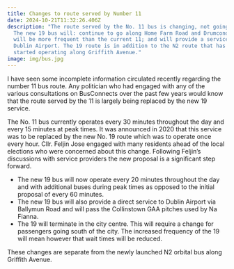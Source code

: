 ```yaml
---
title: Changes to route served by Number 11
date: 2024-10-21T11:32:26.406Z
description: "The route served by the No. 11 bus is changing, not going away.
  The new 19 bus will: continue to go along Home Farm Road and Drumcondra road;
  will be more frequent than the current 11; and will provide a service to
  Dublin Airport. The 19 route is in addition to the N2 route that has recently
  started operating along Griffith Avenue."
image: img/bus.jpg
---
```

I have seen some incomplete information circulated recently regarding the number 11 bus route. Any politician who had engaged with any of the various consultations on BusConnects over the past few years would know that the route served by the 11 is largely being replaced by the new 19 service.

The No. 11 bus currently operates every 30 minutes throughout the day and every 15 minutes at peak times. It was announced in 2020 that this service was to be replaced by the new No. 19 route which was to operate once every hour. Cllr. Feljin Jose engaged with many residents ahead of the local elections who were concerned about this change. Following Feljin’s discussions with service providers the new proposal is a significant step forward.
* The new 19 bus will now operate every 20 minutes throughout the day and with additional buses during peak times as opposed to the initial proposal of every 60 minutes.
* The new 19 bus will also provide a direct service to Dublin Airport via Ballymun Road and will pass the Collinstown GAA pitches used by Na Fianna.
* The 19 will terminate in the city centre. This will require a change for passengers going south of the city.  The increased frequency of the 19 will mean however that wait times will be reduced.

These changes are separate from the newly launched N2 orbital bus along Griffith Avenue.
